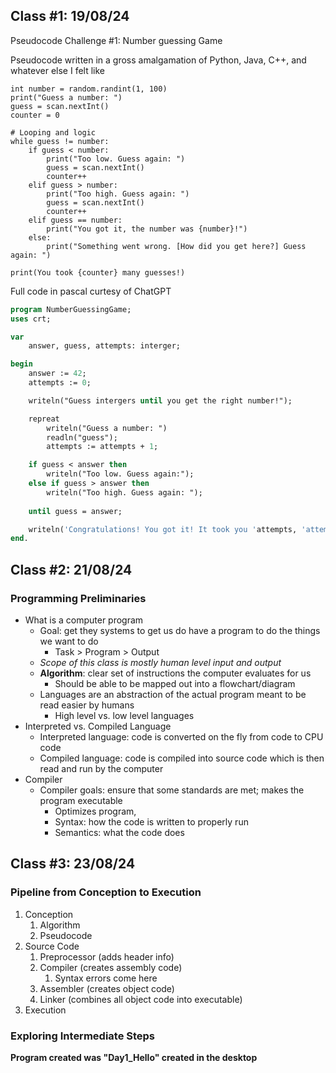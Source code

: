 ## Class #1: 19/08/24

Pseudocode Challenge #1: Number guessing Game

Pseudocode written in a gross amalgamation of Python, Java, C++, and whatever else I felt like
```pseudocode
int number = random.randint(1, 100)
print("Guess a number: ")
guess = scan.nextInt()
counter = 0

# Looping and logic
while guess != number:
	if guess < number:
		print("Too low. Guess again: ")
		guess = scan.nextInt()
		counter++
	elif guess > number:
		print("Too high. Guess again: ")
		guess = scan.nextInt()
		counter++
	elif guess == number:
		print("You got it, the number was {number}!")
	else:
		print("Something went wrong. [How did you get here?] Guess again: ")

print(You took {counter} many guesses!)
```

Full code in pascal curtesy of ChatGPT
```pascal
program NumberGuessingGame;
uses crt;

var
	answer, guess, attempts: interger;

begin
	answer := 42;
	attempts := 0;

	writeln("Guess intergers until you get the right number!");

	repreat
		writeln("Guess a number: ")
		readln("guess");
		attempts := attempts + 1;

	if guess < answer then
		writeln("Too low. Guess again:");
	else if guess > answer then
		writeln("Too high. Guess again: ");
		
	until guess = answer;

	writeln('Congratulations! You got it! It took you 'attempts, 'attempts!');
end.
```

## Class #2: 21/08/24

### Programming Preliminaries
- What is a computer program
	- Goal: get they systems to get us do have a program to do the things we want to do
		- Task > Program > Output
	- *Scope of this class is mostly human level input and output*
	- **Algorithm**: clear set of instructions the computer evaluates for us
		- Should be able to be mapped out into a flowchart/diagram
	- Languages are an abstraction of the actual program meant to be read easier by humans
		- High level vs. low level languages
- Interpreted vs. Compiled Language
	- Interpreted language: code is converted on the fly from code to CPU code
	- Compiled language: code is compiled into source code which is then read and run by the computer
- Compiler
	- Compiler goals: ensure that some standards are met; makes the program executable
		- Optimizes program, 
		- Syntax: how the code is written to properly run
		- Semantics: what the code does 

## Class #3: 23/08/24

### Pipeline from Conception to Execution
1. Conception
	1. Algorithm
	2. Pseudocode
2. Source Code
	1. Preprocessor (adds header info)
	2. Compiler (creates assembly code)
		1. Syntax errors come here
	3. Assembler (creates object code)
	4. Linker (combines all object code into executable)
3. Execution
### Exploring Intermediate Steps

**Program created was "Day1_Hello" created in the desktop**